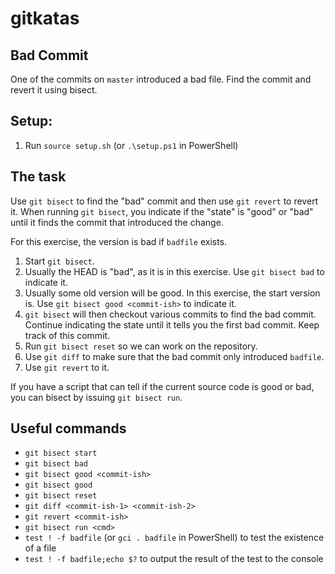 # gitkatas

## Bad Commit

One of the commits on `master` introduced a bad file.
Find the commit and revert it using bisect.

## Setup:

1. Run `source setup.sh` (or `.\setup.ps1` in PowerShell)

## The task

Use `git bisect` to find the "bad" commit and then use `git revert` to revert it. When running `git bisect`, you indicate if the "state" is "good" or "bad" until it finds the commit that introduced the change.

For this exercise, the version is bad if `badfile` exists.

1. Start `git bisect`.
2. Usually the HEAD is "bad", as it is in this exercise. Use `git bisect bad` to indicate it.
3. Usually some old version will be good. In this exercise, the start version is. Use `git bisect good <commit-ish>` to indicate it.
4. `git bisect` will then checkout various commits to find the bad commit. Continue indicating the state until it tells you the first bad commit. Keep track of this commit.
5. Run `git bisect reset` so we can work on the repository.
6. Use `git diff` to make sure that the bad commit only introduced `badfile`.
7. Use `git revert` to it.

If you have a script that can tell if the current source code is good or bad, you can bisect by issuing `git bisect run`.

## Useful commands

- `git bisect start`
- `git bisect bad`
- `git bisect good <commit-ish>`
- `git bisect good`
- `git bisect reset`
- `git diff <commit-ish-1> <commit-ish-2>`
- `git revert <commit-ish>`
- `git bisect run <cmd>`
- `test ! -f badfile` (or `gci . badfile` in PowerShell) to test the existence of a file
- `test ! -f badfile;echo $?` to output the result of the test to the console
